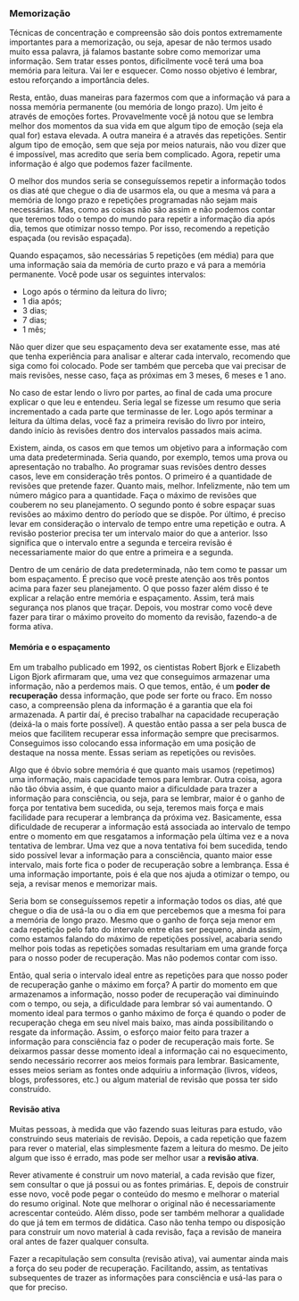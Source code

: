 ### Memorização

Técnicas de concentração e compreensão são dois pontos extremamente importantes para a memorização, ou seja, apesar de não termos usado muito essa palavra, já falamos bastante sobre como memorizar uma informação. Sem tratar esses pontos, dificilmente você terá uma boa memória para leitura. Vai ler e esquecer. Como nosso objetivo é lembrar, estou reforçando a importância deles.

Resta, então, duas maneiras para fazermos com que a informação vá para a nossa memória permanente (ou memória de longo prazo). Um jeito é através de emoções fortes. Provavelmente você já notou que se lembra melhor dos momentos da sua vida em que algum tipo de emoção (seja ela qual for) estava elevada. A outra maneira é a através das repetições. Sentir algum tipo de emoção, sem que seja por meios naturais, não vou dizer que é impossível, mas acredito que seria bem complicado. Agora, repetir uma informação é algo que podemos fazer facilmente.

O melhor dos mundos seria se conseguíssemos repetir a informação todos os dias até que chegue o dia de usarmos ela, ou que a mesma vá para a memória de longo prazo e repetições programadas não sejam mais necessárias. Mas, como as coisas não são assim e não podemos contar que teremos todo o tempo do mundo para repetir a informação dia após dia, temos que otimizar nosso tempo. Por isso, recomendo a repetição espaçada (ou revisão espaçada).

Quando espaçamos, são necessárias 5 repetições (em média) para que uma informação saia da memória de curto prazo e vá para a memória permanente. Você pode usar os seguintes intervalos:

* Logo após o término da leitura do livro;
* 1 dia após;
* 3 dias;
* 7 dias;
* 1 mês;

Não quer dizer que seu espaçamento deva ser exatamente esse, mas até que tenha experiência para analisar e alterar cada intervalo, recomendo que siga como foi colocado. Pode ser também que perceba que vai precisar de mais revisões, nesse caso, faça as próximas em 3 meses, 6 meses e 1 ano.

No caso de estar lendo o livro por partes, ao final de cada uma procure explicar o que leu e entendeu. Seria legal se fizesse um resumo que seria incrementado a cada parte que terminasse de ler. Logo após terminar a leitura da última delas, você faz a primeira revisão do livro por inteiro, dando início às revisões dentro dos intervalos passados mais acima.

Existem, ainda, os casos em que temos um objetivo para a informação com uma data predeterminada. Seria quando, por exemplo, temos uma prova ou apresentação no trabalho. Ao programar suas revisões dentro desses casos, leve em consideração três pontos. O primeiro é a quantidade de revisões que pretende fazer. Quanto mais, melhor. Infelizmente, não tem um número mágico para a quantidade. Faça o máximo de revisões que couberem no seu planejamento. O segundo ponto é sobre espaçar suas revisões ao máximo dentro do período que se dispõe. Por último, é preciso levar em consideração o intervalo de tempo entre uma repetição e outra. A revisão posterior precisa ter um intervalo maior do que a anterior. Isso significa que o intervalo entre a segunda e terceira revisão é necessariamente maior do que entre a primeira e a segunda.

Dentro de um cenário de data predeterminada, não tem como te passar um bom espaçamento. É preciso que você preste atenção aos três pontos acima para fazer seu planejamento. O que posso fazer além disso é te explicar a relação entre memória e espaçamento. Assim, terá mais segurança nos planos que traçar. Depois, vou mostrar como você deve fazer para tirar o máximo proveito do momento da revisão, fazendo-a de forma ativa.

#### Memória e o espaçamento

Em um trabalho publicado em 1992, os cientistas Robert Bjork e Elizabeth Ligon Bjork afirmaram que, uma vez que conseguimos armazenar uma informação, não a perdemos mais. O que temos, então, é um **poder de recuperação** dessa informação, que pode ser forte ou fraco. Em nosso caso, a compreensão plena da informação é a garantia que ela foi armazenada. A partir daí, é preciso trabalhar na capacidade recuperação (deixá-la o mais forte possível). A questão então passa a ser pela busca de meios que facilitem recuperar essa informação sempre que precisarmos. Conseguimos isso colocando essa informação em uma posição de destaque na nossa mente. Essas seriam as repetições ou revisões.

Algo que é óbvio sobre memória é que quanto mais usamos (repetimos) uma informação, mais capacidade temos para lembrar. Outra coisa, agora não tão óbvia assim, é que quanto maior a dificuldade para trazer a informação para consciência, ou seja, para se lembrar, maior é o ganho de força por tentativa bem sucedida, ou seja, teremos mais força e mais facilidade para recuperar a lembrança da próxima vez. Basicamente, essa dificuldade de recuperar a informação está associada ao intervalo de tempo entre o momento em que resgatamos a informação pela última vez e a nova tentativa de lembrar. Uma vez que a nova tentativa foi bem sucedida, tendo sido possível levar a informação para a consciência, quanto maior esse intervalo, mais forte fica o poder de recuperação sobre a lembrança. Essa é uma informação importante, pois é ela que nos ajuda a otimizar o tempo, ou seja, a revisar menos e memorizar mais.

Seria bom se conseguíssemos repetir a informação todos os dias, até que chegue o dia de usá-la ou o dia em que percebemos que a mesma foi para a memória de longo prazo. Mesmo que o ganho de força seja menor em cada repetição pelo fato do intervalo entre elas ser pequeno, ainda assim, como estamos falando do máximo de repetições possível, acabaria sendo melhor pois todas as repetições somadas resultariam em uma grande força para o nosso poder de recuperação. Mas não podemos contar com isso.

Então, qual seria o intervalo ideal entre as repetições para que nosso poder de recuperação ganhe o máximo em força? A partir do momento em que armazenamos a informação, nosso poder de recuperação vai diminuindo com o tempo, ou seja, a dificuldade para lembrar só vai aumentando. O momento ideal para termos o ganho máximo de força é quando o poder de recuperação chega em seu nível mais baixo, mas ainda possibilitando o resgate da informação. Assim, o esforço maior feito para trazer a informação para consciência faz o poder de recuperação mais forte. Se deixarmos passar desse momento ideal a informação cai no esquecimento, sendo necessário recorrer aos meios formais para lembrar. Basicamente, esses meios seriam as fontes onde adquiriu a informação (livros, vídeos, blogs, professores, etc.) ou algum material de revisão que possa ter sido construído.

#### Revisão ativa

Muitas pessoas, à medida que vão fazendo suas leituras para estudo, vão construindo seus materiais de revisão. Depois, a cada repetição que fazem para rever o material, elas simplesmente fazem a leitura do mesmo. De jeito algum que isso é errado, mas pode ser melhor usar a **revisão ativa**.

Rever ativamente é construir um novo material, a cada revisão que fizer, sem consultar o que já possui ou as fontes primárias. E, depois de construir esse novo, você pode pegar o conteúdo do mesmo e melhorar o material do resumo original. Note que melhorar o original não é  necessariamente acrescentar conteúdo. Além disso, pode ser também melhorar a qualidade do que já tem em termos de didática. Caso não tenha tempo ou disposição para construir um novo material à cada revisão, faça a revisão de maneira oral antes de fazer qualquer consulta.

Fazer a recapitulação sem consulta (revisão ativa), vai aumentar ainda mais a força do seu poder de recuperação. Facilitando, assim, as tentativas subsequentes de trazer as informações para consciência e usá-las para o que for preciso.

